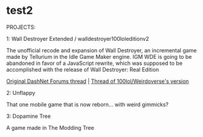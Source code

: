 # test2
PROJECTS: 

1: Wall Destroyer Extended / walldestroyer100loleditionv2

The unofficial recode and expansion of Wall Destroyer, an incremental game made by Tellurium in the Idle Game Maker engine.
IGM WDE is going to be abandoned in favor of a JavaScript rewrite, which was supposed to be accomplished with the release of Wall Destroyer: Real Edition

[Original DashNet Forums thread](https://web.archive.org/web/20190614120201/http://forum.dashnet.org/discussion/4458/wall-destroyer) | 
[Thread of 100lol/Weirdoverse's version](https://web.archive.org/web/20190614120246/http://forum.dashnet.org/discussion/15822/wall-destroyer-continued-by-100lol)

2: Unflappy

That one mobile game that is now reborn... with weird gimmicks?

3: Dopamine Tree

A game made in The Modding Tree
